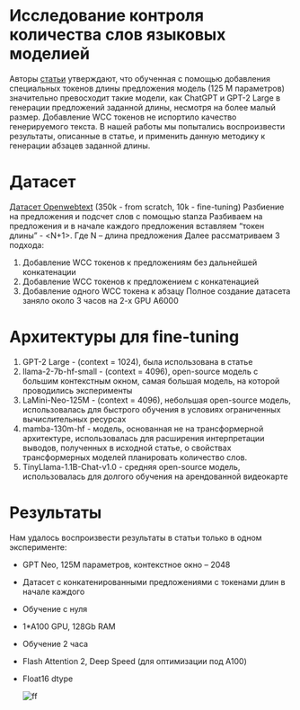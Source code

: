
# Исследование контроля количества слов языковых моделией

Авторы [статьи](https://web.stanford.edu/class/archive/cs/cs224n/cs224n.1244/final-projects/KatherineLi.pdf) утверждают, что обученная с помощью добавления специальных токенов длины предложения  модель (125 М параметров) значительно превосходит такие модели, как ChatGPT и GPT-2 Large в генерации предложений заданной длины, несмотря на более малый размер. Добавление WCC токенов не испортило качество генерируемого текста. В нашей работы мы попытались воспроизвести результаты, описанные в статье, и применить данную методику к генерации абзацев заданной длины.

# Датасет

[Датасет Openwebtext](https://huggingface.co/datasets/Skylion007/openwebtext) (350k - from scratch, 10k - fine-tuning)
Разбиение на предложения и подсчет слов с помощью stanza
Разбиваем на предложения и в начале каждого предложения вставляем “токен длины” - <N+1>. Где N – длина предложения
Далее рассматриваем 3 подхода:
1. Добавление WCC токенов к предложениям без дальнейшей конкатенации
2. Добавление WCC токенов к предложением с конкатенацией
3. Добавление одного WCC токена к абзацу
Полное создание датасета заняло около 3 часов на 2-х GPU A6000

# Архитектуры для fine-tuning

1. GPT-2 Large - (context = 1024), была использована в статье
2. llama-2-7b-hf-small - (context = 4096), open-source модель с большим контекстным окном, самая большая модель, на которой проводились эксперименты 
3. LaMini-Neo-125M - (context = 4096), небольшая open-source модель, использовалась для быстрого обучения в условиях ограниченных вычислительных ресурсах
4. mamba-130m-hf - модель, основанная не на трансформерной архитектуре, использовалась для расширения интерпретации выводов, полученных в исходной статье, о свойствах трансформерных моделей планировать количество слов. 
5. TinyLlama-1.1B-Chat-v1.0 - средняя open-source модель, использовалась для долгого обучения на арендованной видеокарте

# Результаты

Нам удалось воспроизвести результаты в статьи только в одном эксперименте:
* GPT Neo, 125M параметров, контекстное окно – 2048
* Датасет с конкатенированными предложениями с токенами длин в начале каждого
* Обучение с нуля
* 1*A100 GPU, 128Gb RAM
* Обучение 2 часа
* Flash Attention 2, Deep Speed (для оптимизации под А100)
* Float16 dtype
  
  ![ff](https://drive.google.com/file/d/1WY71usC1GqWLYYia4c0gRxyZfBvtjA5S/view?usp=drivesdk)

